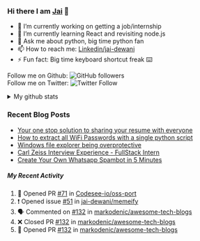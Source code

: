 
### Hi there I am [Jai](https://jaid.tech) 👋

- 🔭 I’m currently working on getting a job/internship
- 🌱 I’m currently learning React and revisiting node.js
- 💬 Ask me about python, big time python fan 
- 📫 How to reach me: [Linkedin/jai-dewani](https://www.linkedin.com/in/jai-dewani)
- ⚡ Fun fact: Big time keyboard shortcut freak :keyboard:

Follow me on Github: ![GitHub followers](https://img.shields.io/github/followers/jai-dewani?label=Follow&style=social)  
Follow me on Twitter: ![Twitter Follow](https://img.shields.io/twitter/follow/jai_dewani?label=Follow&style=social)  

<details>
  <summary>My github stats</summary>
  &nbsp;&nbsp;&nbsp;&nbsp;<img src="https://github-readme-stats.vercel.app/api?username=jai-dewani">
</details>  

### Recent Blog Posts
<!-- BLOG-POST-LIST:START -->
- [Your one stop solution to sharing your resume with everyone](https://jai-dewani.github.io/blogs/one-stop-solution-to-sharing-your-resume/)
- [How to extract all WiFi Passwords with a single python script](https://jai-dewani.github.io/blogs/extract-wifi-passwords/)
- [Windows file explorer being overprotective](https://jai-dewani.github.io/blogs/windows-file-structure/)
- [Carl Zeiss Interview Experience - FullStack Intern](https://jai-dewani.github.io/blogs/carl-zeiss-interview-experience/)
- [Create Your Own Whatsapp Spambot in 5 Minutes](https://jai-dewani.github.io/blogs/automate-whatsapp/)
<!-- BLOG-POST-LIST:END -->

##### My Recent Activity
<!--START_SECTION:activity-->
1. 💪 Opened PR [#71](https://github.com/Codesee-io/oss-port/pull/71) in [Codesee-io/oss-port](https://github.com/Codesee-io/oss-port)
2. ❗️ Opened issue [#51](https://github.com/jai-dewani/memeify/issues/51) in [jai-dewani/memeify](https://github.com/jai-dewani/memeify)
3. 🗣 Commented on [#132](https://github.com/markodenic/awesome-tech-blogs/issues/132) in [markodenic/awesome-tech-blogs](https://github.com/markodenic/awesome-tech-blogs)
4. ❌ Closed PR [#132](https://github.com/markodenic/awesome-tech-blogs/pull/132) in [markodenic/awesome-tech-blogs](https://github.com/markodenic/awesome-tech-blogs)
5. 💪 Opened PR [#132](https://github.com/markodenic/awesome-tech-blogs/pull/132) in [markodenic/awesome-tech-blogs](https://github.com/markodenic/awesome-tech-blogs)
<!--END_SECTION:activity-->
